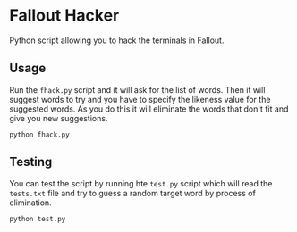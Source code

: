 # Fallout Hacker

Python script allowing you to hack the terminals in Fallout.

## Usage

Run the `fhack.py` script and it will ask for the list of words. Then it will suggest words to try and you have to specify the likeness value for the suggested words. As you do this it will eliminate the words that don't fit and give you new suggestions.

```shell
python fhack.py
```

## Testing

You can test the script by running hte `test.py` script which will read the `tests.txt` file and try to guess a random target word by process of elimination.

```shell
python test.py
```

